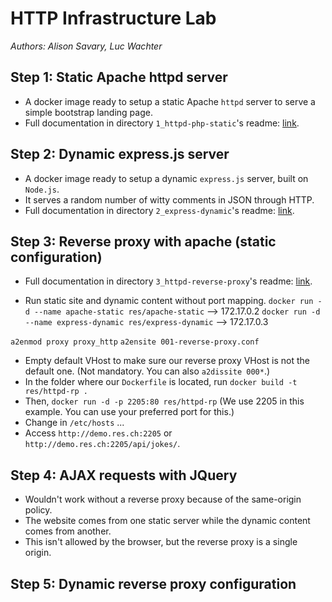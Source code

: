 # HTTP Infrastructure Lab

_Authors: Alison Savary, Luc Wachter_

## Step 1: Static Apache httpd server

- A docker image ready to setup a static Apache `httpd` server to serve a simple bootstrap landing page.
- Full documentation in directory `1_httpd-php-static`'s readme: [link](1_httpd-php-static/README.md).

## Step 2: Dynamic express.js server

- A docker image ready to setup a dynamic `express.js` server, built on `Node.js`.
- It serves a random number of witty comments in JSON through HTTP.
- Full documentation in directory `2_express-dynamic`'s readme: [link](2_express-dynamic/README.md).

## Step 3: Reverse proxy with apache (static configuration)

- Full documentation in directory `3_httpd-reverse-proxy`'s readme: [link](3_httpd-reverse-proxy/README.md).

- Run static site and dynamic content without port mapping.
`docker run -d --name apache-static res/apache-static` --> 172.17.0.2
`docker run -d --name express-dynamic res/express-dynamic` --> 172.17.0.3

`a2enmod proxy proxy_http`
`a2ensite 001-reverse-proxy.conf`

- Empty default VHost to make sure our reverse proxy VHost is not the default one. (Not mandatory. You can also `a2dissite 000*`.)
- In the folder where our `Dockerfile` is located, run `docker build -t res/httpd-rp .`
- Then, `docker run -d -p 2205:80 res/httpd-rp` (We use 2205 in this example. You can use your preferred port for this.)
- Change in `/etc/hosts` ...
- Access `http://demo.res.ch:2205` or `http://demo.res.ch:2205/api/jokes/`.

## Step 4: AJAX requests with JQuery

- Wouldn't work without a reverse proxy because of the same-origin policy.
- The website comes from one static server while the dynamic content comes from another.
- This isn't allowed by the browser, but the reverse proxy is a single origin.

## Step 5: Dynamic reverse proxy configuration
